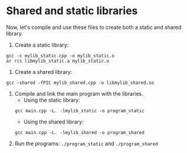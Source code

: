 # Shared and static libraries

Now, let's compile and use these files to create both a static and shared library.

1. Create a static library:
```
gcc -c mylib_static.cpp -o mylib_static.o
ar rcs libmylib_static.a mylib_static.o
```
1. Create a shared library:
```
gcc -shared -fPIC mylib_shared.cpp -o libmylib_shared.so
```
1. Compile and link the main program with the libraries. 
    - Using the static library:
    ```
    gcc main.cpp -L. -lmylib_static -o program_static
    ```
    - Using the shared library:
    ```
    gcc main.cpp -L. -lmylib_shared -o program_shared
    ```
1. Run the programs: `./program_static` and `./program_shared`